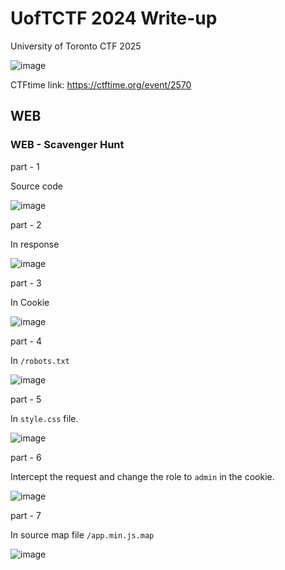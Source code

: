 # UofTCTF 2024 Write-up

University of Toronto CTF 2025

![image](https://ctftime.org/media/cache/f6/f5/f6f5774c9a69febce07a4b68601758a6.png)

CTFtime link: https://ctftime.org/event/2570

## WEB 

### WEB - Scavenger Hunt

part - 1

Source code

![image](https://github.com/user-attachments/assets/04dda408-b54b-42bb-8a86-21205bbaf5a9)

part - 2 

In response 

![image](https://github.com/user-attachments/assets/3d631887-23a7-4633-9ee5-bb60fabe150a)

part - 3

In Cookie 

![image](https://github.com/user-attachments/assets/4fd2dff8-e0e3-427d-9894-225eb9cf9546)

part - 4

In `/robots.txt`

![image](https://github.com/user-attachments/assets/19134bc7-f76d-42da-8c26-404efbbddea6)

part - 5 

In `style.css` file.

![image](https://github.com/user-attachments/assets/5cff560b-4b1e-42a9-b7fb-2e14c8088747)

part - 6

Intercept the request and change the role to `admin` in the cookie.

![image](https://github.com/user-attachments/assets/e52625e8-7a82-4a75-9227-340e20644d77)

part - 7

In source map file `/app.min.js.map`

![image](https://github.com/user-attachments/assets/58452e91-e018-4697-a19d-c716f95e1c17)


